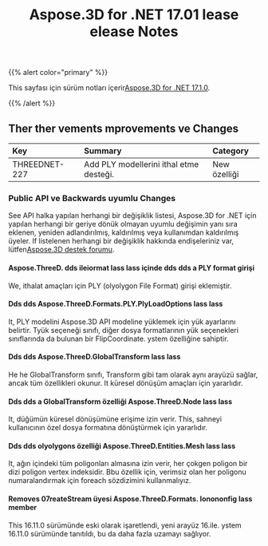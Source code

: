﻿---
title: Aspose.3D for .NET 17.01 lease elease Notes
type: docs
weight: 120
url: /tr/net/aspose-3d-for-net-17-01-release-notes/
---
{{% alert color="primary" %}} 

This sayfası için sürüm notları içerir[Aspose.3D for .NET 17.1.0](https://www.nuget.org/packages/Aspose.3D/17.1.0).

{{% /alert %}} 
## **Ther ther vements mprovements ve Changes**

|**Key**|**Summary**|**Category**|
|:- |:- |:- |
|THREEDNET-227|Add PLY modellerini ithal etme desteği.|New özelliği|
### **Public API ve Backwards uyumlu Changes**
See API halka yapılan herhangi bir değişiklik listesi, Aspose.3D for .NET için yapılan herhangi bir geriye dönük olmayan uyumlu değişimin yanı sıra eklenen, yeniden adlandırılmış, kaldırılmış veya kullanımdan kaldırılmış üyeler. If listelenen herhangi bir değişiklik hakkında endişeleriniz var, lütfen[Aspose.3D destek forumu](https://forum.aspose.com/c/3d/18).
#### **Aspose.ThreeD. dds ileiormat lass lass içinde dds dds a PLY format girişi**
We, ithalat amaçları için PLY (olyolygon File Format) girişi eklemiştir.
#### **Dds dds Aspose.ThreeD.Formats.PLY.PlyLoadOptions lass lass**
It, PLY modelini Aspose.3D API modeline yüklemek için yük ayarlarını belirtir. Tyük seçeneği sınıfı, diğer dosya formatlarının yük seçenekleri sınıflarında da bulunan bir FlipCoordinate. ystem özelliğine sahiptir.
#### **Dds dds Aspose.ThreeD.GlobalTransform lass lass**
He he GlobalTransform sınıfı, Transform gibi tam olarak aynı arayüzü sağlar, ancak tüm özellikleri okunur. It küresel dönüşüm amaçları için yararlıdır.
#### **Dds dds a GlobalTransform özelliği Aspose.ThreeD.Node lass lass**
It, düğümün küresel dönüşümüne erişime izin verir. This, sahneyi kullanıcının özel dosya formatına dönüştürmek için yararlıdır.
#### **Dds dds olyolygons özelliği Aspose.ThreeD.Entities.Mesh lass lass**
It, ağın içindeki tüm poligonları almasına izin verir, her çokgen poligon bir dizi poligon vertex indeksidir. Bbu özellik için, verimsiz olan her poligonu numaralandırmak için foreach sözdizimini kullanmalıyız.
#### **Removes 07reateStream üyesi Aspose.ThreeD.Formats. Ionononfig lass member**
This 16.11.0 sürümünde eski olarak işaretlendi, yeni arayüz 16.ile. ystem 16.11.0 sürümünde tanıtıldı, bu da daha fazla uzamayı sağlıyor.
